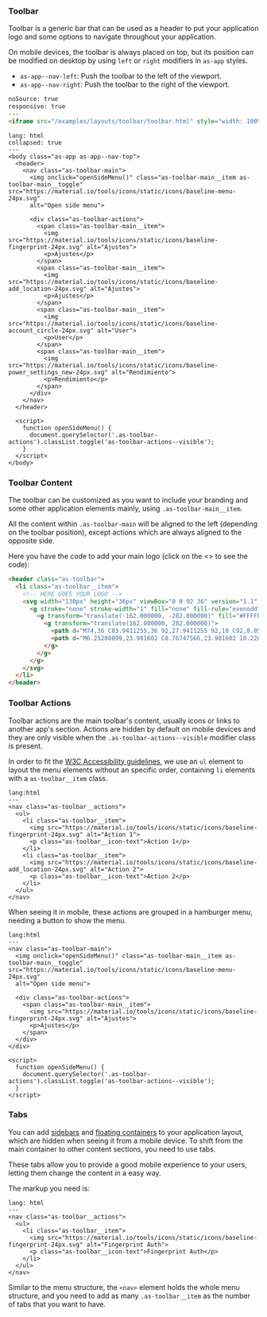 ### Toolbar
Toolbar is a generic bar that can be used as a header to put your application logo and some options to navigate throughout your application.

On mobile devices, the toolbar is always placed on top, but its position can be modified on desktop by using `left` or `right` modifiers in `as-app` styles.
  - `as-app--nav-left`: Push the toolbar to the left of the viewport.
  - `as-app--nav-right`: Push the toolbar to the right of the viewport.

```html
noSource: true
responsive: true
---
<iframe src="/examples/layouts/toolbar/toolbar.html" style="width: 100%; height: 100%;">
```

```code
lang: html
collapsed: true
---
<body class="as-app as-app--nav-top">
  <header>
    <nav class="as-toolbar-main">
      <img onclick="openSideMenu()" class="as-toolbar-main__item as-toolbar-main__toggle" src="https://material.io/tools/icons/static/icons/baseline-menu-24px.svg"
      alt="Open side menu">

      <div class="as-toolbar-actions">
        <span class="as-toolbar-main__item">
          <img src="https://material.io/tools/icons/static/icons/baseline-fingerprint-24px.svg" alt="Ajustes">
          <p>Ajustes</p>
        </span>
        <span class="as-toolbar-main__item">
          <img src="https://material.io/tools/icons/static/icons/baseline-add_location-24px.svg" alt="Ajustes">
          <p>Ajustes</p>
        </span>
        <span class="as-toolbar-main__item">
          <img src="https://material.io/tools/icons/static/icons/baseline-account_circle-24px.svg" alt="User">
          <p>User</p>
        </span>
        <span class="as-toolbar-main__item">
          <img src="https://material.io/tools/icons/static/icons/baseline-power_settings_new-24px.svg" alt="Rendimiento">
          <p>Rendimiento</p>
        </span>
      </div>
    </nav>
  </header>

  <script>
    function openSideMenu() {
      document.querySelector('.as-toolbar-actions').classList.toggle('as-toolbar-actions--visible');
    }
  </script>
</body>
```

### Toolbar Content

The toolbar can be customized as you want to include your branding and some other application elements mainly, using `.as-toolbar-main__item`.

All the content within `.as-toolbar-main` will be aligned to the left (depending on the toolbar position), except actions which are always aligned to the opposite side.

Here you have the code to add your main logo (click on the <> to see the code):

```html
<header class="as-toolbar">
  <li class="as-toolbar__item">
    <!-- HERE GOES YOUR LOGO -->
    <svg width="130px" height="36px" viewBox="0 0 92 36" version="1.1" xmlns="http://www.w3.org/2000/svg" xmlns:xlink="http://www.w3.org/1999/xlink" style="filter: invert(1);">
      <g stroke="none" stroke-width="1" fill="none" fill-rule="evenodd">
        <g transform="translate(-162.000000, -282.000000)" fill="#FFFFFF">
          <g transform="translate(162.000000, 282.000000)">
            <path d="M74,36 C83.9411255,36 92,27.9411255 92,18 C92,8.0588745 83.9411255,0 74,0 C64.0588745,0 56,8.0588745 56,18 C56,27.9411255 64.0588745,36 74,36 Z" id="halo" fill-opacity="0.200000018" style="fill: #FFF;"></path>
            <path d="M6.25280899,23.981602 C8.76747566,23.981602 10.220757,22.882802 11.2984713,21.390402 L8.9144367,19.684802 C8.22861851,20.521202 7.52647133,21.078802 6.33445401,21.078802 C4.73421159,21.078802 3.60751029,19.734002 3.60751029,18.012002 L3.60751029,17.979202 C3.60751029,16.306402 4.73421159,14.928802 6.33445401,14.928802 C7.4284973,14.928802 8.1796315,15.470002 8.83279168,16.273602 L11.2168263,14.420402 C10.204428,13.026402 8.70215964,12.042402 6.36711202,12.042402 C2.9053631,12.042402 0.358038428,14.666402 0.358038428,18.012002 L0.358038428,18.044802 C0.358038428,21.472402 2.98700813,23.981602 6.25280899,23.981602 L6.25280899,23.981602 Z M16.732047,23.752002 L20.0468349,23.752002 L20.8632851,21.685602 L25.2884453,21.685602 L26.1048955,23.752002 L29.5013284,23.752002 L24.6352851,12.190002 L21.5817613,12.190002 L16.732047,23.752002 Z M21.7940384,19.209202 L23.0840297,15.962002 L24.357692,19.209202 L21.7940384,19.209202 Z M35.6697093,23.752002 L38.8375361,23.752002 L38.8375361,20.275202 L40.2418305,20.275202 L42.5442201,23.752002 L46.1855881,23.752002 L43.4586443,19.750402 C44.8792677,19.143602 45.810021,17.979202 45.810021,16.208002 L45.810021,16.175202 C45.810021,15.043602 45.4671119,14.174402 44.7976227,13.502002 C44.0301595,12.731202 42.8218132,12.272002 41.0746097,12.272002 L35.6697093,12.272002 L35.6697093,23.752002 Z M38.8375361,17.782402 L38.8375361,15.010802 L40.9276487,15.010802 C41.9727049,15.010802 42.6421941,15.470002 42.6421941,16.388402 L42.6421941,16.421202 C42.6421941,17.257602 42.005363,17.782402 40.9439777,17.782402 L38.8375361,17.782402 Z M55.2605317,23.752002 L58.4283585,23.752002 L58.4283585,15.060002 L61.8574495,15.060002 L61.8574495,12.272002 L51.8477698,12.272002 L51.8477698,15.060002 L55.2605317,15.060002 L55.2605317,23.752002 Z M74,24 C77.3137085,24 80,21.3137085 80,18 C80,14.6862915 77.3137085,12 74,12 C70.6862915,12 68,14.6862915 68,18 C68,21.3137085 70.6862915,24 74,24 Z" style="fill: #FFF;"></path>
          </g>
        </g>
      </g>
    </svg>
  </li>
</header>
```

### Toolbar Actions

Toolbar actions are the main toolbar's content, usually icons or links to another app's section. Actions are hidden by default on mobile devices and they are only visible when the `.as-toolbar-actions--visible` modifier class is present.

In order to fit the [W3C Accessibility guidelines](https://www.w3.org/WAI/tutorials/menus/), we use an `ul` element to layout the menu elements without an specific order, containing `li` elements with a `as-toolbar__item` class.

```code
lang:html
---
<nav class="as-toolbar__actions">
  <ul>
    <li class="as-toolbar__item">
      <img src="https://material.io/tools/icons/static/icons/baseline-fingerprint-24px.svg" alt="Action 1">
      <p class="as-toolbar__icon-text">Action 1</p>
    </li>
    <li class="as-toolbar__item">
      <img src="https://material.io/tools/icons/static/icons/baseline-add_location-24px.svg" alt="Action 2">
      <p class="as-toolbar__icon-text">Action 2</p>
    </li>
  </ul>
</nav>
```

When seeing it in mobile, these actions are grouped in a hamburger menu, needing a button to show the menu.

```code
lang:html
---
<nav class="as-toolbar-main">
  <img onclick="openSideMenu()" class="as-toolbar-main__item as-toolbar-main__toggle" src="https://material.io/tools/icons/static/icons/baseline-menu-24px.svg"
  alt="Open side menu">

  <div class="as-toolbar-actions">
    <span class="as-toolbar-main__item">
      <img src="https://material.io/tools/icons/static/icons/baseline-fingerprint-24px.svg" alt="Ajustes">
      <p>Ajustes</p>
    </span>
  </div>
</div>

<script>
  function openSideMenu() {
    document.querySelector('.as-toolbar-actions').classList.toggle('as-toolbar-actions--visible');
  }
</script>
```

### Tabs
You can add [sidebars]() and [floating containers]() to your application layout, which are hidden when seeing it from a mobile device. To shift from the main container to other content sections, you need to use tabs.

These tabs allow you to provide a good mobile experience to your users, letting them change the content in a easy way.

The markup you need is:
```code
lang: html
---
<nav class="as-toolbar__actions">
  <ul>
    <li class="as-toolbar__item">
      <img src="https://material.io/tools/icons/static/icons/baseline-fingerprint-24px.svg" alt="Fingerprint Auth">
      <p class="as-toolbar__icon-text">Fingerprint Auth</p>
    </li>
  </ul>
</nav>
```

Similar to the menu structure, the `<nav>` element holds the whole menu structure, and you need to add as many `.as-toolbar__item` as the number of tabs that you want to have.

